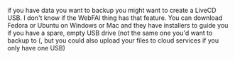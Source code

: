 if you have data you want to backup you might want to create a LiveCD USB. I don't know if the WebFAI thing has that feature. You can download Fedora or Ubuntu on Windows or Mac and they have installers to guide you if you have a spare, empty USB drive (not the same one you'd want to backup to (, but you could also upload your files to cloud services if you only have one USB)
